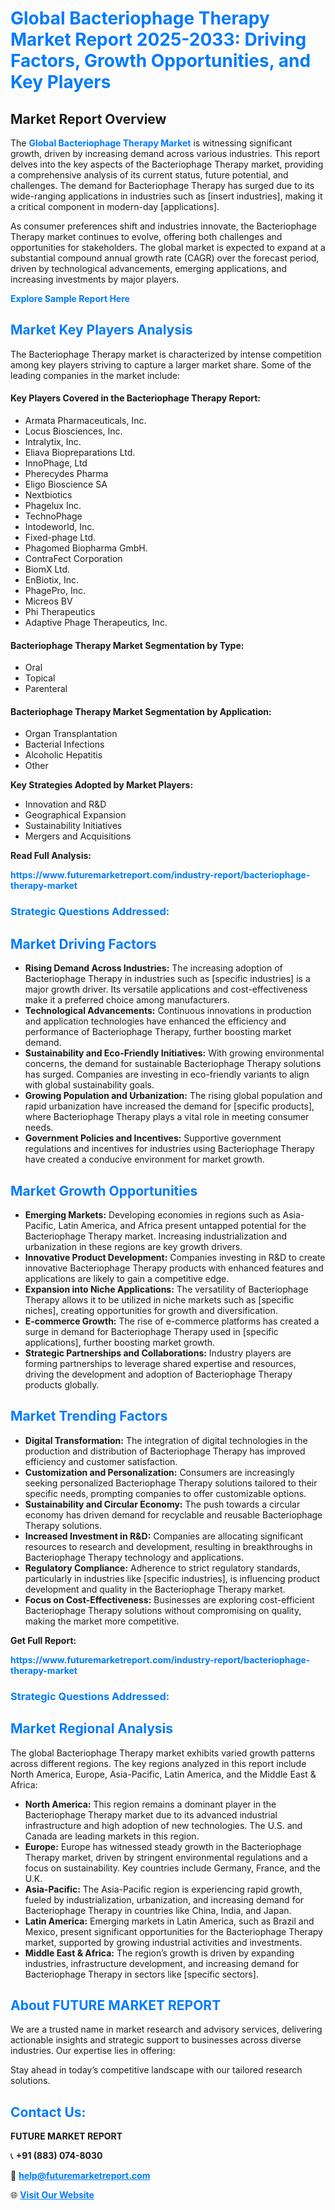 <h1 style="color: #007BFF;">Global Bacteriophage Therapy Market Report 2025-2033: Driving Factors, Growth Opportunities, and Key Players</h1>

<section id="overview">
<h2>Market Report Overview</h2>
<p>The <a href="https://www.futuremarketreport.com/industry-report/bacteriophage-therapy-market" style="color: #007BFF; text-decoration: none;"><strong>Global Bacteriophage Therapy Market</strong></a> is witnessing significant growth, driven by increasing demand across various industries. This report delves into the key aspects of the Bacteriophage Therapy market, providing a comprehensive analysis of its current status, future potential, and challenges. The demand for Bacteriophage Therapy has surged due to its wide-ranging applications in industries such as [insert industries], making it a critical component in modern-day [applications].</p>
<p>As consumer preferences shift and industries innovate, the Bacteriophage Therapy market continues to evolve, offering both challenges and opportunities for stakeholders. The global market is expected to expand at a substantial compound annual growth rate (CAGR) over the forecast period, driven by technological advancements, emerging applications, and increasing investments by major players.</p>
</section>

<section id="overview">
<p><a href="https://www.futuremarketreport.com/request-sample/reportId=78800" style="color: #007BFF; text-decoration: none;"><strong>Explore Sample Report Here</strong></a></p>
</section>

<section id="key-players">
<h2 style="color: #007BFF;">Market Key Players Analysis</h2>
<p>The Bacteriophage Therapy market is characterized by intense competition among key players striving to capture a larger market share. Some of the leading companies in the market include:</p>
<h4>Key Players Covered in the Bacteriophage Therapy Report:</h4>
<ul><li>Armata Pharmaceuticals, Inc.</li><li>Locus Biosciences, Inc.</li><li>Intralytix, Inc.</li><li>Eliava Biopreparations Ltd.</li><li>InnoPhage, Ltd</li><li>Pherecydes Pharma</li><li>Eligo Bioscience SA</li><li>Nextbiotics</li><li>Phagelux Inc.</li><li>TechnoPhage</li><li>Intodeworld, Inc.</li><li>Fixed-phage Ltd.</li><li>Phagomed Biopharma GmbH.</li><li>ContraFect Corporation</li><li>BiomX Ltd.</li><li>EnBiotix, Inc.</li><li>PhagePro, Inc.</li><li>Micreos BV</li><li>Phi Therapeutics</li><li>Adaptive Phage Therapeutics, Inc.</li></ul>
<h4>Bacteriophage Therapy Market Segmentation by Type:</h4>
<ul><li>Oral</li><li>Topical</li><li>Parenteral</li></ul>

<h4>Bacteriophage Therapy Market Segmentation by Application:</h4>
<ul><li>Organ Transplantation</li><li>Bacterial Infections</li><li>Alcoholic Hepatitis</li><li>Other</li></ul>
<p><strong>Key Strategies Adopted by Market Players:</strong></p>
<ul>
<li>Innovation and R&D</li>
<li>Geographical Expansion</li>
<li>Sustainability Initiatives</li>
<li>Mergers and Acquisitions</li>
</ul>
</section>

<section>
<p><strong>Read Full Analysis: </strong></p><a href="https://www.futuremarketreport.com/industry-report/bacteriophage-therapy-market" style="color: #007BFF; text-decoration: none;"><strong>https://www.futuremarketreport.com/industry-report/bacteriophage-therapy-market</strong></a>
<h3 style="color: #007BFF;">Strategic Questions Addressed:</h3>
</section>

<section id="driving-factors">
<h2 style="color: #007BFF;">Market Driving Factors</h2>
<ul>
<li><strong>Rising Demand Across Industries:</strong> The increasing adoption of Bacteriophage Therapy in industries such as [specific industries] is a major growth driver. Its versatile applications and cost-effectiveness make it a preferred choice among manufacturers.</li>
<li><strong>Technological Advancements:</strong> Continuous innovations in production and application technologies have enhanced the efficiency and performance of Bacteriophage Therapy, further boosting market demand.</li>
<li><strong>Sustainability and Eco-Friendly Initiatives:</strong> With growing environmental concerns, the demand for sustainable Bacteriophage Therapy solutions has surged. Companies are investing in eco-friendly variants to align with global sustainability goals.</li>
<li><strong>Growing Population and Urbanization:</strong> The rising global population and rapid urbanization have increased the demand for [specific products], where Bacteriophage Therapy plays a vital role in meeting consumer needs.</li>
<li><strong>Government Policies and Incentives:</strong> Supportive government regulations and incentives for industries using Bacteriophage Therapy have created a conducive environment for market growth.</li>
</ul>
</section>

<section id="growth-opportunities">
<h2 style="color: #007BFF;">Market Growth Opportunities</h2>
<ul>
<li><strong>Emerging Markets:</strong> Developing economies in regions such as Asia-Pacific, Latin America, and Africa present untapped potential for the Bacteriophage Therapy market. Increasing industrialization and urbanization in these regions are key growth drivers.</li>
<li><strong>Innovative Product Development:</strong> Companies investing in R&D to create innovative Bacteriophage Therapy products with enhanced features and applications are likely to gain a competitive edge.</li>
<li><strong>Expansion into Niche Applications:</strong> The versatility of Bacteriophage Therapy allows it to be utilized in niche markets such as [specific niches], creating opportunities for growth and diversification.</li>
<li><strong>E-commerce Growth:</strong> The rise of e-commerce platforms has created a surge in demand for Bacteriophage Therapy used in [specific applications], further boosting market growth.</li>
<li><strong>Strategic Partnerships and Collaborations:</strong> Industry players are forming partnerships to leverage shared expertise and resources, driving the development and adoption of Bacteriophage Therapy products globally.</li>
</ul>
</section>

<section id="trending-factors">
<h2 style="color: #007BFF;">Market Trending Factors</h2>
<ul>
<li><strong>Digital Transformation:</strong> The integration of digital technologies in the production and distribution of Bacteriophage Therapy has improved efficiency and customer satisfaction.</li>
<li><strong>Customization and Personalization:</strong> Consumers are increasingly seeking personalized Bacteriophage Therapy solutions tailored to their specific needs, prompting companies to offer customizable options.</li>
<li><strong>Sustainability and Circular Economy:</strong> The push towards a circular economy has driven demand for recyclable and reusable Bacteriophage Therapy solutions.</li>
<li><strong>Increased Investment in R&D:</strong> Companies are allocating significant resources to research and development, resulting in breakthroughs in Bacteriophage Therapy technology and applications.</li>
<li><strong>Regulatory Compliance:</strong> Adherence to strict regulatory standards, particularly in industries like [specific industries], is influencing product development and quality in the Bacteriophage Therapy market.</li>
<li><strong>Focus on Cost-Effectiveness:</strong> Businesses are exploring cost-efficient Bacteriophage Therapy solutions without compromising on quality, making the market more competitive.</li>
</ul>
</section>

<section>
<p><strong>Get Full Report: </strong></p><a href="https://www.futuremarketreport.com/industry-report/bacteriophage-therapy-market" style="color: #007BFF; text-decoration: none;"><strong>https://www.futuremarketreport.com/industry-report/bacteriophage-therapy-market</strong></a>
<h3 style="color: #007BFF;">Strategic Questions Addressed:</h3>
</section>


<section id="regional-analysis">
<h2 style="color: #007BFF;">Market Regional Analysis</h2>
<p>The global Bacteriophage Therapy market exhibits varied growth patterns across different regions. The key regions analyzed in this report include North America, Europe, Asia-Pacific, Latin America, and the Middle East & Africa:</p>
<ul>
<li><strong>North America:</strong> This region remains a dominant player in the Bacteriophage Therapy market due to its advanced industrial infrastructure and high adoption of new technologies. The U.S. and Canada are leading markets in this region.</li>
<li><strong>Europe:</strong> Europe has witnessed steady growth in the Bacteriophage Therapy market, driven by stringent environmental regulations and a focus on sustainability. Key countries include Germany, France, and the U.K.</li>
<li><strong>Asia-Pacific:</strong> The Asia-Pacific region is experiencing rapid growth, fueled by industrialization, urbanization, and increasing demand for Bacteriophage Therapy in countries like China, India, and Japan.</li>
<li><strong>Latin America:</strong> Emerging markets in Latin America, such as Brazil and Mexico, present significant opportunities for the Bacteriophage Therapy market, supported by growing industrial activities and investments.</li>
<li><strong>Middle East & Africa:</strong> The region’s growth is driven by expanding industries, infrastructure development, and increasing demand for Bacteriophage Therapy in sectors like [specific sectors].</li>
</ul>
</section>

<footer>
<h2 style="color: #007BFF;">About FUTURE MARKET REPORT</h2>
<p>We are a trusted name in market research and advisory services, delivering actionable insights and strategic support to businesses across diverse industries. Our expertise lies in offering:</p>

<p>Stay ahead in today’s competitive landscape with our tailored research solutions.</p>

<h2 style="color: #007BFF;">Contact Us:</h2>
<p><strong>FUTURE MARKET REPORT</strong></p>
<p>📞 <strong>+91 (883) 074-8030</strong></p>
<p>📧 <strong><a href="mailto:help@futuremarketreport.com" style="color: #007BFF;">help@futuremarketreport.com</a></strong></p>
<p>🌐 <strong><a href="https://www.futuremarketreport.com/" style="color: #007BFF;">Visit Our Website</a></strong></p>
</footer>